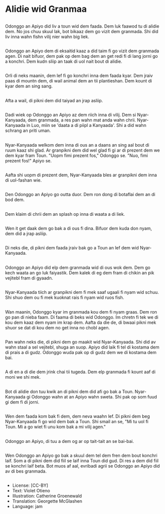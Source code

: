 # Alidie wid Granmaa

##
Odonggo an Apiyo did liv a toun wid dem faada. Dem luk faawod tu di alidie dem. No jos chuu skuul lak, bot bikaaz dem go vizit dem granmada. Shi did liv inna wahn fishn vilij nier wahn big liek.

##
Odonggo an Apiyo dem di eksaitid kaaz a did taim fi go vizit dem granmada agen. Di nait bifuor, dem pak op dem bag dem an get redi fi di lang jorni go a konchri. Dem kudn sliip an taak di uol nait bout di alidie.

##
Orli di neks maanin, dem lef fi go konchri inna dem faada kyar. Dem jraiv paas di mountn dem, di wail animal dem an tii plantieshan. Dem kount di kyar dem an sing sang.

##
Afta a wail, di pikni dem did taiyad an jrap asliip.

##
Dadi wiek op Odonggo an Apiyo az dem riich inna di vilij. Dem si Nyar-Kanyaada, dem granmada, a res pan wahn mat anda wahn chrii. Nyar-Kanyaada in Luo, miin se 'daata a di piipl a Kanyaada'. Shi a did wahn schrang an priti uman.

##
Nyar-Kanyaada welkom dem inna di ous an a daans an sing aal bout di ruum kaaz shi glad. Ar granpikni dem did wel glad fi gi ar di prezent dem we dem kyar fram Toun. "Uopm fimi prezent fos," Odonggo se. "Nuo, fimi prezent fos!" Apiyo se.

##
Aafta shi uopm di prezent dem, Nyar-Kanyaada bles ar granpikni dem inna di uol-fashan wie.

##
Den Odonggo an Apiyo go outta duor. Dem ron dong di botaflai dem an di bod dem.

##
Dem klaim di chrii dem an splash op inna di waata a di liek.

##
Wen it get daak dem go bak a di ous fi dina. Bifuor dem kuda don nyam, dem did a jrap asliip.

##
Di neks die, di pikni dem faada jraiv bak go a Toun an lef dem wid Nyar-Kanyaada.

##
Odonggo an Apiyo did elp dem granmada wid di ous wok dem. Dem go kech waata an go luk faiyastik. Dem kalek di eg dem fram di chikin an pik vejitebl fram di gyaadn.

##
Nyar-Kanyaada tiich ar granpikni dem fi mek saaf ugaali fi nyam wid schuu. Shi shuo dem ou fi mek kuoknat rais fi nyam wid ruos fish.

##
Wan maanin, Odonggo kyar im granmada kou dem fi nyam graas. Dem ron go pan di nieba faam. Di faama di beks wid Odonggo. Im chretn fi tek we di kou dem kaaz dem nyam im krap dem. Aafta da die de, di bwaai pikni mek shuor se dat di kou dem no get inna no chobl agen.

##
Pan wahn neks die, di pikni dem go maakit wid Nyar-Kanyaada. Shi did av wahn staal a sel vejitebl, shuga an suop. Apiyo did laik fi tel di kostama dem di prais a di gudz. Odonggo wuda pak op di gudz dem we di kostama dem bai.

##
A di en a di die dem jrink chai tii tugeda. Dem elp granmada fi kount aaf di moni we shi mek.

##
Bot di alidie don tuu kwik an di pikni dem did afi go bak a Toun. Nyar-Kanyaada gi Odonggo wahn at an Apiyo wahn sweta. Shi pak op som fuud gi dem fi di jorni.

##
Wen dem faada kom bak fi dem, dem neva waahn lef. Di pikni dem beg Nyar-Kanyaada fi go wid dem bak a Toun. Shi smail an se, "Mi tu uol fi Toun. Mi a go wiet fi unu kom bak a mi vilij agen."

##
Odonggo an Apiyo, di tuu a dem og ar op tait-tait an se bai-bai.

##
Wen Odonggo an Apiyo go bak a skuul dem tel dem fren dem bout konchri laif. Som a di pikni dem did fiil se laif inna Toun did gud. Di res a dem did fiil se konchri laif beta. Bot muos af aal, evribadi agrii se Odonggo an Apiyo did av di bes granmada.

##
* License: [CC-BY]
* Text: Violet Otieno
* Illustration: Catherine Groenewald
* Translation: Georgette McGlashen
* Language: jam
